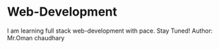 # Web-Development
I am learning full stack web-development with pace. Stay Tuned!
Author: Mr.Oman chaudhary
